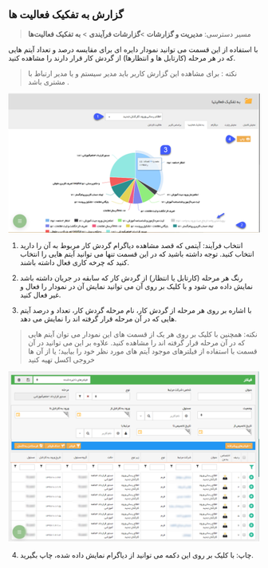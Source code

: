 ## گزارش به تفکیک فعالیت ها

> مسیر دسترسی:  **مدیریت و گزارشات** >**گزارشات فرآیندی** > **به تفکیک فعالیت‌ها** 

با استفاده از این قسمت می توانید نمودار دایره ای برای مقایسه درصد و تعداد آیتم هایی که در هر مرحله (کارتابل ها و انتظارها) از گردش کار قرار دارند را مشاهده کنید. 

> نکته : برای مشاهده این گزارش کاربر باید مدیر سیستم و یا مدیر ارتباط با مشتری باشد .  

![](Actionbase1.png)

1. انتخاب فرآیند: آیتمی که قصد مشاهده دیاگرام گردش کار مربوط به آن را دارید انتخاب کنید. توجه داشته باشید که در این قسمت تنها می توانید آیتم هایی را انتخاب کنید که چرخه کاری فعال داشته باشند.

2. رنگ هر مرحله (کارتابل یا انتظار) از گردش کار که سابقه در جریان داشته باشد نمایش داده می شود و با کلیک بر روی آن می توانید نمایش آن در نمودار را فعال و غیر فعال کنید.

 
3. با اشاره بر روی هر مرحله از گردش کار، نام مرحله گردش کار، تعداد و درصد آیتم هایی که در آن مرحله قرار گرفته اند را نمایش می دهد. 

> نکته: همچنین با کلیک بر روی هر یک از قسمت های این نمودار می توان آیتم هایی که در آن مرحله قرار گرفته اند را مشاهده کنید. علاوه بر این می توانید در آن قسمت با استفاده از فیلترهای موجود آیتم های مورد نظر خود را بیابید؛ یا از آن ها خروجی اکسل تهیه کنید


![](Actionbase2.png)

4. چاپ: با کلیک بر روی این دکمه می توانید از دیاگرام نمایش داده شده، چاپ بگیرید.



